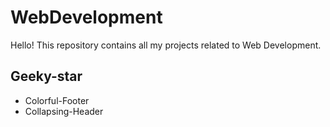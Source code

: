 # WebDevelopment

Hello!
This repository contains all my projects related to Web Development.

## Geeky-star
* Colorful-Footer
* Collapsing-Header
